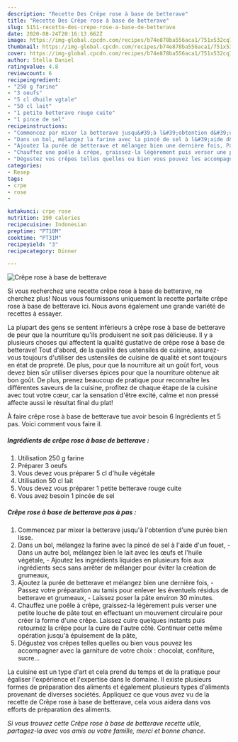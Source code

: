 ```yaml
---
description: "Recette Des Crêpe rose à base de betterave"
title: "Recette Des Crêpe rose à base de betterave"
slug: 5151-recette-des-crepe-rose-a-base-de-betterave
date: 2020-08-24T20:16:13.662Z
image: https://img-global.cpcdn.com/recipes/b74e878ba556aca1/751x532cq70/crepe-rose-a-base-de-betterave-photo-principale-de-la-recette.jpg
thumbnail: https://img-global.cpcdn.com/recipes/b74e878ba556aca1/751x532cq70/crepe-rose-a-base-de-betterave-photo-principale-de-la-recette.jpg
cover: https://img-global.cpcdn.com/recipes/b74e878ba556aca1/751x532cq70/crepe-rose-a-base-de-betterave-photo-principale-de-la-recette.jpg
author: Stella Daniel
ratingvalue: 4.8
reviewcount: 6
recipeingredient:
- "250 g farine"
- "3 oeufs"
- "5 cl dhuile vgtale"
- "50 cl lait"
- "1 petite betterave rouge cuite"
- "1 pince de sel"
recipeinstructions:
- "Commencez par mixer la betterave jusqu&#39;à l&#39;obtention d&#39;une purée bien lisse."
- "Dans un bol, mélangez la farine avec la pincé de sel à l&#39;aide d&#39;un fouet, Dans un autre bol, mélangez bien le lait avec les œufs et l&#39;huile végétale, Ajoutez les ingrédients liquides en plusieurs fois aux ingrédients secs sans arrêter de mélanger pour éviter la création de grumeaux,"
- "Ajoutez la purée de betterave et mélangez bien une dernière fois, Passez votre préparation au tamis pour enlever les éventuels résidus de betterave et grumeaux, Laissez poser la pâte environ 30 minutes."
- "Chauffez une poêle à crêpe, graissez-la légèrement puis verser une petite louche de pâte tout en effectuant un mouvement circulaire pour créer la forme d&#39;une crêpe. Laissez cuire quelques instants puis retournez la crêpe pour la cuire de l&#39;autre côté. Continuer cette même opération jusqu&#39;à épuisement de la pâte,"
- "Dégustez vos crêpes telles quelles ou bien vous pouvez les accompagner avec la garniture de votre choix : chocolat, confiture, sucre..."
categories:
- Resep
tags:
- crpe
- rose
- 

katakunci: crpe rose  
nutrition: 190 calories
recipecuisine: Indonesian
preptime: "PT10M"
cooktime: "PT31M"
recipeyield: "3"
recipecategory: Dinner

---
```



![Crêpe rose à base de betterave](https://img-global.cpcdn.com/recipes/b74e878ba556aca1/751x532cq70/crepe-rose-a-base-de-betterave-photo-principale-de-la-recette.jpg)

Si vous recherchez une recette crêpe rose à base de betterave, ne cherchez plus! Nous vous fournissons uniquement la recette parfaite crêpe rose à base de betterave ici. Nous avons également une grande variété de recettes à essayer.

La plupart des gens se sentent inférieurs à crêpe rose à base de betterave de peur que la nourriture qu'ils produisent ne soit pas délicieuse. Il y a plusieurs choses qui affectent la qualité gustative de crêpe rose à base de betterave! Tout d'abord, de la qualité des ustensiles de cuisine, assurez-vous toujours d'utiliser des ustensiles de cuisine de qualité et sont toujours en état de propreté. De plus, pour que la nourriture ait un goût fort, vous devez bien sûr utiliser diverses épices pour que la nourriture obtenue ait bon goût. De plus, prenez beaucoup de pratique pour reconnaître les différentes saveurs de la cuisine, profitez de chaque étape de la cuisine avec tout votre cœur, car la sensation d'être excité, calme et non pressé affecte aussi le résultat final du plat!

<!--inarticleads1-->

À faire crêpe rose à base de betterave tue avoir besoin 6 Ingrédients et 5 pas. Voici comment vous faire il.

##### Ingrédients de crêpe rose à base de betterave :

1. Utilisation 250 g farine
1. Préparer 3 oeufs
1. Vous devez vous préparer 5 cl d&#39;huile végétale
1. Utilisation 50 cl lait
1. Vous devez vous préparer 1 petite betterave rouge cuite
1. Vous avez besoin 1 pincée de sel




<!--inarticleads2-->

##### Crêpe rose à base de betterave pas à pas :

1. Commencez par mixer la betterave jusqu&#39;à l&#39;obtention d&#39;une purée bien lisse.
1. Dans un bol, mélangez la farine avec la pincé de sel à l&#39;aide d&#39;un fouet, - Dans un autre bol, mélangez bien le lait avec les œufs et l&#39;huile végétale, - Ajoutez les ingrédients liquides en plusieurs fois aux ingrédients secs sans arrêter de mélanger pour éviter la création de grumeaux,
1. Ajoutez la purée de betterave et mélangez bien une dernière fois, - Passez votre préparation au tamis pour enlever les éventuels résidus de betterave et grumeaux, - Laissez poser la pâte environ 30 minutes.
1. Chauffez une poêle à crêpe, graissez-la légèrement puis verser une petite louche de pâte tout en effectuant un mouvement circulaire pour créer la forme d&#39;une crêpe. Laissez cuire quelques instants puis retournez la crêpe pour la cuire de l&#39;autre côté. Continuer cette même opération jusqu&#39;à épuisement de la pâte,
1. Dégustez vos crêpes telles quelles ou bien vous pouvez les accompagner avec la garniture de votre choix : chocolat, confiture, sucre...




<!--inarticleads1-->

<p>
La cuisine est un type d'art et cela prend du temps et de la pratique pour égaliser l'expérience et l'expertise dans le domaine. Il existe plusieurs formes de préparation des aliments et également plusieurs types d'aliments provenant de diverses sociétés. Appliquez ce que vous avez vu de la recette de Crêpe rose à base de betterave, cela vous aidera dans vos efforts de préparation des aliments.
</p>

<p>
<i>Si vous trouvez cette Crêpe rose à base de betterave recette utile, partagez-la avec vos amis ou votre famille, merci et bonne chance.</i>
</p>
